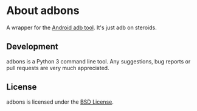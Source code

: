 # About adbons
A wrapper for the [Android adb tool](https://developer.android.com/studio/command-line/adb.html). It's just adb on steroids.

Development
-------------
adbons is a Python 3 command line tool. Any suggestions, bug reports or pull requests are very much appreciated.

License
-------------
adbons is licensed under the [BSD License](https://github.com/dbaelz/adbons/blob/master/LICENSE).
